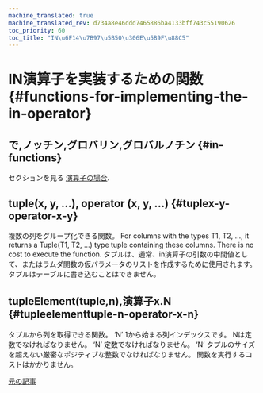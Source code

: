 ```yaml
---
machine_translated: true
machine_translated_rev: d734a8e46ddd7465886ba4133bff743c55190626
toc_priority: 60
toc_title: "IN\u6F14\u7B97\u5B50\u306E\u5B9F\u88C5"
---
```


# IN演算子を実装するための関数 {#functions-for-implementing-the-in-operator}

## で,ノッチン,グロバリン,グロバルノチン {#in-functions}

セクションを見る [演算子の場合](../statements/select.md#select-in-operators).

## tuple(x, y, …), operator (x, y, …) {#tuplex-y-operator-x-y}

複数の列をグループ化できる関数。
For columns with the types T1, T2, …, it returns a Tuple(T1, T2, …) type tuple containing these columns. There is no cost to execute the function.
タプルは、通常、in演算子の引数の中間値として、またはラムダ関数の仮パラメータのリストを作成するために使用されます。 タプルはテーブルに書き込むことはできません。

## tupleElement(tuple,n),演算子x.N {#tupleelementtuple-n-operator-x-n}

タプルから列を取得できる関数。
‘N’ 1から始まる列インデックスです。 Nは定数でなければなりません。 ‘N’ 定数でなければなりません。 ‘N’ タプルのサイズを超えない厳密なポジティブな整数でなければなりません。
関数を実行するコストはかかりません。

[元の記事](https://clickhouse.tech/docs/en/query_language/functions/in_functions/) <!--hide-->
